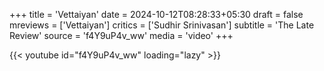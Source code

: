 +++
title = 'Vettaiyan'
date = 2024-10-12T08:28:33+05:30
draft = false
mreviews = ['Vettaiyan']
critics = ['Sudhir Srinivasan']
subtitle = 'The Late Review'
source = 'f4Y9uP4v_ww'
media = 'video'
+++

{{< youtube id="f4Y9uP4v_ww" loading="lazy" >}}
